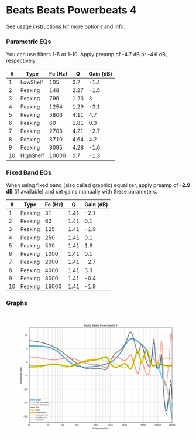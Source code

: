 # Beats Beats Powerbeats 4
See [usage instructions](https://github.com/jaakkopasanen/AutoEq#usage) for more options and info.

### Parametric EQs
You can use filters 1-5 or 1-10. Apply preamp of -4.7 dB or -4.6 dB, respectively.

|   # | Type      |   Fc (Hz) |    Q |   Gain (dB) |
|-----|-----------|-----------|------|-------------|
|   1 | LowShelf  |       105 | 0.7  |        -1.4 |
|   2 | Peaking   |       148 | 2.27 |        -1.5 |
|   3 | Peaking   |       799 | 1.23 |         3   |
|   4 | Peaking   |      1254 | 1.29 |        -3.1 |
|   5 | Peaking   |      5806 | 4.11 |         4.7 |
|   6 | Peaking   |        60 | 1.81 |         0.3 |
|   7 | Peaking   |      2703 | 4.21 |        -2.7 |
|   8 | Peaking   |      3710 | 4.64 |         4.2 |
|   9 | Peaking   |      8095 | 4.28 |        -1.6 |
|  10 | HighShelf |     10000 | 0.7  |        -1.3 |

### Fixed Band EQs
When using fixed band (also called graphic) equalizer, apply preamp of **-2.9 dB** (if available) and set gains manually with these parameters.

|   # | Type    |   Fc (Hz) |    Q |   Gain (dB) |
|-----|---------|-----------|------|-------------|
|   1 | Peaking |        31 | 1.41 |        -2.1 |
|   2 | Peaking |        62 | 1.41 |         0.1 |
|   3 | Peaking |       125 | 1.41 |        -1.9 |
|   4 | Peaking |       250 | 1.41 |         0.1 |
|   5 | Peaking |       500 | 1.41 |         1.6 |
|   6 | Peaking |      1000 | 1.41 |         0.1 |
|   7 | Peaking |      2000 | 1.41 |        -2.7 |
|   8 | Peaking |      4000 | 1.41 |         3.3 |
|   9 | Peaking |      8000 | 1.41 |        -0.4 |
|  10 | Peaking |     16000 | 1.41 |        -1.9 |

### Graphs
![](./Beats%20Beats%20Powerbeats%204.png)
